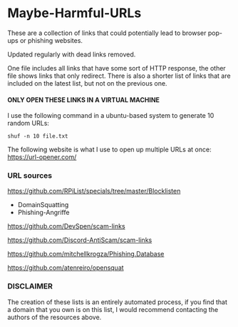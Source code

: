 # Maybe-Harmful-URLs

These are a collection of links that could potentially lead to browser pop-ups or phishing websites.

Updated regularly with dead links removed.

One file includes all links that have some sort of HTTP response, the other file shows links that only redirect. There is also a shorter list of links that are included on the latest list, but not on the previous one.

#### ONLY OPEN THESE LINKS IN A VIRTUAL MACHINE

I use the following command in a ubuntu-based system to generate 10 random URLs: 

    shuf -n 10 file.txt

The following website is what I use to open up multiple URLs at once: https://url-opener.com/

### URL sources

https://github.com/RPiList/specials/tree/master/Blocklisten
- DomainSquatting
- Phishing-Angriffe

https://github.com/DevSpen/scam-links

https://github.com/Discord-AntiScam/scam-links

https://github.com/mitchellkrogza/Phishing.Database

https://github.com/atenreiro/opensquat

### DISCLAIMER

The creation of these lists is an entirely automated process, if you find that a domain that you own is on this list, I would recommend contacting the authors of the resources above.
